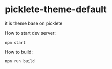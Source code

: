 # picklete-theme-default

it is theme base on picklete

How to start dev server:
```
npm start
```

How to build:
```
npm run build
```
